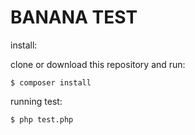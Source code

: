 # BANANA TEST

install:

clone or download this repository and run:

```
$ composer install
```

running test:
```
$ php test.php
```